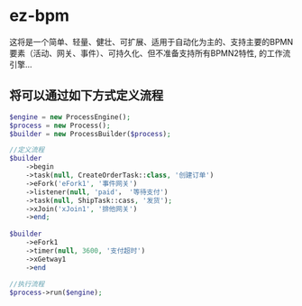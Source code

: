 # ez-bpm
这将是一个简单、轻量、健壮、可扩展、适用于自动化为主的、支持主要的BPMN要素（活动、网关、事件）、可持久化、但不准备支持所有BPMN2特性, 的工作流引擎...

## 将可以通过如下方式定义流程

```PHP
$engine = new ProcessEngine();
$process = new Process();
$builder = new ProcessBuilder($process);

//定义流程
$builder
    ->begin
    ->task(null, CreateOrderTask::class, '创建订单')
    ->eFork('eFork1', '事件网关')
    ->listener(null, 'paid'， '等待支付')
    ->task(null, ShipTask::cass, '发货');
    ->xJoin('xJoin1', '排他网关')
    ->end;
    
$builder 
    ->eFork1
    ->timer(null, 3600, '支付超时')
    ->xGetway1
    ->end
    
//执行流程
$process->run($engine);

```
